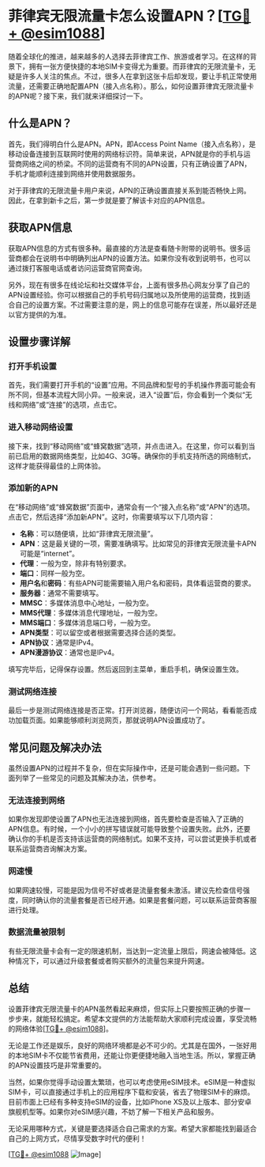 # 菲律宾无限流量卡怎么设置APN？[[TG💪+ @esim1088](https://t.me/s/esim1088)]

随着全球化的推进，越来越多的人选择去菲律宾工作、旅游或者学习。在这样的背景下，拥有一张方便快捷的本地SIM卡变得尤为重要。而菲律宾的无限流量卡，无疑是许多人关注的焦点。不过，很多人在拿到这张卡后却发现，要让手机正常使用流量，还需要正确地配置APN（接入点名称）。那么，如何设置菲律宾无限流量卡的APN呢？接下来，我们就来详细探讨一下。

## 什么是APN？

首先，我们得明白什么是APN。APN，即Access Point Name（接入点名称），是移动设备连接到互联网时使用的网络标识符。简单来说，APN就是你的手机与运营商网络之间的桥梁。不同的运营商有不同的APN设置，只有正确设置了APN，手机才能顺利连接到网络并使用数据服务。

对于菲律宾的无限流量卡用户来说，APN的正确设置直接关系到能否畅快上网。因此，在拿到新卡之后，第一步就是要了解该卡对应的APN信息。

## 获取APN信息

获取APN信息的方式有很多种。最直接的方法是查看随卡附带的说明书。很多运营商都会在说明书中明确列出APN的设置方法。如果你没有收到说明书，也可以通过拨打客服电话或者访问运营商官网查询。

另外，现在有很多在线论坛和社交媒体平台，上面有很多热心网友分享了自己的APN设置经验。你可以根据自己的手机号码归属地以及所使用的运营商，找到适合自己的设置方案。不过需要注意的是，网上的信息可能存在误差，所以最好还是以官方提供的为准。

## 设置步骤详解

### 打开手机设置

首先，我们需要打开手机的“设置”应用。不同品牌和型号的手机操作界面可能会有所不同，但基本流程大同小异。一般来说，进入“设置”后，你会看到一个类似“无线和网络”或“连接”的选项，点击它。

### 进入移动网络设置

接下来，找到“移动网络”或“蜂窝数据”选项，并点击进入。在这里，你可以看到当前已启用的数据网络类型，比如4G、3G等。确保你的手机支持所选的网络制式，这样才能获得最佳的上网体验。

### 添加新的APN

在“移动网络”或“蜂窝数据”页面中，通常会有一个“接入点名称”或“APN”的选项。点击它，然后选择“添加新APN”。这时，你需要填写以下几项内容：

- **名称**：可以随便填，比如“菲律宾无限流量”。
- **APN**：这是最关键的一项，需要准确填写。比如常见的菲律宾无限流量卡APN可能是“internet”。
- **代理**：一般为空，除非有特别要求。
- **端口**：同样一般为空。
- **用户名**和**密码**：有些APN可能需要输入用户名和密码，具体看运营商的要求。
- **服务器**：通常不需要填写。
- **MMSC**：多媒体消息中心地址，一般为空。
- **MMS代理**：多媒体消息代理地址，一般为空。
- **MMS端口**：多媒体消息端口号，一般为空。
- **APN类型**：可以留空或者根据需要选择合适的类型。
- **APN协议**：通常是IPv4。
- **APN漫游协议**：通常也是IPv4。

填写完毕后，记得保存设置。然后返回到主菜单，重启手机，确保设置生效。

### 测试网络连接

最后一步是测试网络连接是否正常。打开浏览器，随便访问一个网站，看看能否成功加载页面。如果能够顺利浏览网页，那就说明APN设置成功了。

## 常见问题及解决办法

虽然设置APN的过程并不复杂，但在实际操作中，还是可能会遇到一些问题。下面列举了一些常见的问题及其解决办法，供参考。

### 无法连接到网络

如果你发现即使设置了APN也无法连接到网络，首先要检查是否输入了正确的APN信息。有时候，一个小小的拼写错误就可能导致整个设置失败。此外，还要确认你的手机是否支持该运营商的网络制式。如果不支持，可以尝试更换手机或者联系运营商咨询解决方案。

### 网速慢

如果网速较慢，可能是因为信号不好或者是流量套餐未激活。建议先检查信号强度，同时确认你的流量套餐是否已经开通。如果是套餐问题，可以联系运营商客服进行处理。

### 数据流量被限制

有些无限流量卡会有一定的限速机制，当达到一定流量上限后，网速会被降低。这种情况下，可以通过升级套餐或者购买额外的流量包来提升网速。

## 总结

设置菲律宾无限流量卡的APN虽然看起来麻烦，但实际上只要按照正确的步骤一步步来，就能轻松搞定。希望本文提供的方法能帮助大家顺利完成设置，享受流畅的网络体验[[TG💪+ @esim1088](https://t.me/s/esim1088)]。

无论是工作还是娱乐，良好的网络环境都是必不可少的。尤其是在国外，一张好用的本地SIM卡不仅能节省费用，还能让你更便捷地融入当地生活。所以，掌握正确的APN设置技巧是非常重要的。

当然，如果你觉得手动设置太繁琐，也可以考虑使用eSIM技术。eSIM是一种虚拟SIM卡，可以直接通过手机上的应用程序下载和安装，省去了物理SIM卡的麻烦。目前市面上已经有多种支持eSIM的设备，比如iPhone XS及以上版本、部分安卓旗舰机型等。如果你对eSIM感兴趣，不妨了解一下相关产品和服务。

无论采用哪种方式，关键是要选择适合自己需求的方案。希望大家都能找到最适合自己的上网方式，尽情享受数字时代的便利！

[[TG💪+ @esim1088](https://t.me/s/esim1088) ![Image](https://i.postimg.cc/4NQfJmqS/Snipaste-2025-05-13-00-14-12.png)]